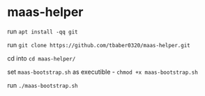 # maas-helper

run `apt install -qq git`

run `git clone https://github.com/tbaber0320/maas-helper.git`

cd into `cd maas-helper/`

set `maas-bootstrap.sh` as executible - `chmod +x maas-bootstrap.sh`

run `./maas-bootstrap.sh`